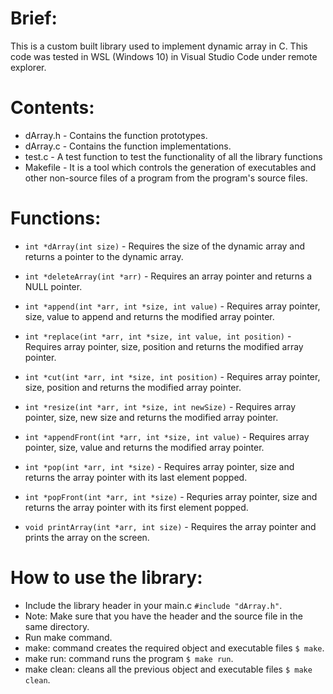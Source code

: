 # Brief:
This is a custom built library used to implement dynamic array in C. 
This code was tested in WSL (Windows 10) in Visual Studio Code under remote explorer.

# Contents:
* dArray.h - Contains the function prototypes.
* dArray.c - Contains the function implementations.
* test.c - A test function to test the functionality of all the library functions
* Makefile - It is a tool which controls the generation of executables and other non-source files of a program from the program's source files.

# Functions: 
* `int *dArray(int size)` - Requires the size of the dynamic array and returns a pointer to the dynamic array.

* `int *deleteArray(int *arr)` - Requires an array pointer and returns a NULL pointer.

* `int *append(int *arr, int *size, int value)` - Requires array pointer, size, value to append and returns the modified array pointer.

* `int *replace(int *arr, int *size, int value, int position)` - Requires array pointer, size, position and returns the modified array pointer.

* `int *cut(int *arr, int *size, int position)` - Requires array pointer, size, position and returns the modified array pointer.

* `int *resize(int *arr, int *size, int newSize)` - Requires array pointer, size, new size and returns the modified array pointer.

* `int *appendFront(int *arr, int *size, int value)` - Requires array pointer, size, value and returns the modified array pointer.

* `int *pop(int *arr, int *size)` - Requires array pointer, size and returns the array pointer with its last element popped. 
 
* `int *popFront(int *arr, int *size)` - Requries array pointer, size and returns the array pointer with its first element popped.

* `void printArray(int *arr, int size)` - Requires the array pointer and prints the array on the screen.

# How to use the library:
* Include the library header in your main.c `#include "dArray.h"`.
* Note: Make sure that you have the header and the source file in the same directory. 
* Run make command.
* make: command creates the required object and executable files `$ make`.
* make run: command runs the program `$ make run`.
* make clean: cleans all the previous object and executable files `$ make clean`. 

